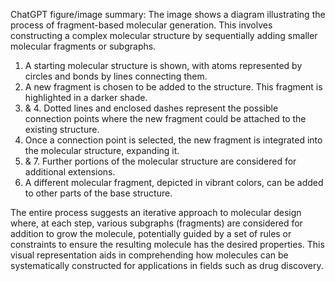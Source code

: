ChatGPT figure/image summary: The image shows a diagram illustrating the process of fragment-based molecular generation. This involves constructing a complex molecular structure by sequentially adding smaller molecular fragments or subgraphs.

1. A starting molecular structure is shown, with atoms represented by circles and bonds by lines connecting them.
2. A new fragment is chosen to be added to the structure. This fragment is highlighted in a darker shade.
3. & 4. Dotted lines and enclosed dashes represent the possible connection points where the new fragment could be attached to the existing structure.
5. Once a connection point is selected, the new fragment is integrated into the molecular structure, expanding it.
6. & 7. Further portions of the molecular structure are considered for additional extensions.
8. A different molecular fragment, depicted in vibrant colors, can be added to other parts of the base structure.

The entire process suggests an iterative approach to molecular design where, at each step, various subgraphs (fragments) are considered for addition to grow the molecule, potentially guided by a set of rules or constraints to ensure the resulting molecule has the desired properties. This visual representation aids in comprehending how molecules can be systematically constructed for applications in fields such as drug discovery.